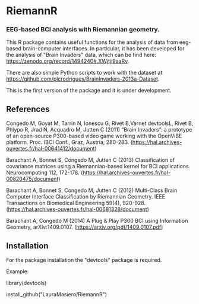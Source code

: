 # RiemannR

### EEG-based BCI analysis with Riemannian geometry.

This R package contains useful functions for the analysis of data from eeg-based brain-computer interfaces.
In particular, it has been developed for the analysis of "Brain Invaders" data, which can be find here: https://zenodo.org/record/1494240#.XWjtji9aaRv.

There are also simple Python scripts to work with the dataset at https://github.com/plcrodrigues/BrainInvaders-2013a-Dataset.

This is the first version of the package and it is under development.


## References

Congedo M, Goyat M, Tarrin N, Ionescu G, Rivet B,Varnet devtoolsL, Rivet B, Phlypo R, Jrad N, Acquadro M, Jutten C (2011) “Brain Invaders”: a prototype of an open-source P300-based video game working with the OpenViBE platform. Proc. IBCI Conf., Graz, Austria, 280-283. (https://hal.archives-ouvertes.fr/hal-00641412/document)

Barachant A, Bonnet S, Congedo M, Jutten C (2013) Classification of covariance matrices using a Riemannian-based kernel for BCI applications. Neurocomputing 112, 172-178. (https://hal.archives-ouvertes.fr/hal-00820475/document)

Barachant A, Bonnet S, Congedo M, Jutten C (2012) Multi-Class Brain Computer Interface Classification by Riemannian Geometry. IEEE Transactions on Biomedical Engineering 59(4), 920-928. (https://hal.archives-ouvertes.fr/hal-00681328/document)

Barachant A, Congedo M (2014) A Plug & Play P300 BCI using Information Geometry, arXiv:1409.0107. (https://arxiv.org/pdf/1409.0107.pdf)

## Installation

For the package installation the "devtools" package is required.

Example: 

library(devtools)

install_github("LauraMasiero/RiemannR")

